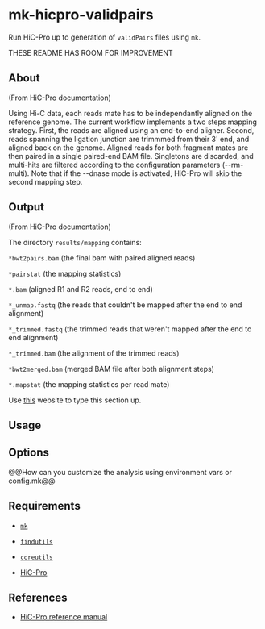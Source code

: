# mk-hicpro-validpairs #

Run HiC-Pro up to generation of `validPairs` files using `mk`. 

THESE README HAS ROOM FOR IMPROVEMENT

## About ##

(From HiC-Pro documentation) 

Using Hi-C data, each reads mate has to be independantly aligned on the reference genome. The current workflow implements a two steps mapping strategy. First, the reads are aligned using an end-to-end aligner. Second, reads spanning the ligation junction are trimmmed from their 3' end, and aligned back on the genome. Aligned reads for both fragment mates are then paired in a single paired-end BAM file. Singletons are discarded, and multi-hits are filtered according to the configuration parameters (--rm-multi). Note that if the --dnase mode is activated, HiC-Pro will skip the second mapping step.


## Output ##

(From HiC-Pro documentation)

The directory `results/mapping` contains:

`*bwt2pairs.bam` (the final bam with paired aligned reads)

`*pairstat` (the mapping statistics)

`*.bam` (aligned R1 and R2 reads, end to end)

`*_unmap.fastq` (the reads that couldn't be mapped after the end to end alignment)

`*_trimmed.fastq` (the trimmed reads that weren't mapped after the end to end alignment)

`*_trimmed.bam` (the alignment of the trimmed reads)

`*bwt2merged.bam` (merged BAM file after both alignment steps)

`*.mapstat` (the mapping statistics per read mate)

Use [this](https://nf-co.re/hic/docs/output) website to type this section up.


## Usage ##



## Options ##

@@How can you customize the analysis using environment vars or config.mk@@


## Requirements ##

- [`mk`](http://doc.cat-v.org/bell_labs/mk/mk.pdf "A successor for `make`.")

- [`findutils`](https://www.gnu.org/software/findutils/ "Basic directory searching utilities of the GNU operating system.")

- [`coreutils`](https://www.gnu.org/software/coreutils/ "basic file, shell and text manipulation utilities of the GNU operating system.")

- [HiC-Pro](https://genomebiology.biomedcentral.com/articles/10.1186/s13059-015-0831-x "An optimized and flexible pipeline for Hi-C data processing")


## References ##

- [HiC-Pro reference manual](https://nservant.github.io/HiC-Pro/MANUAL.html)

